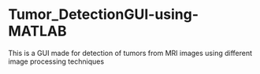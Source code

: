 # Tumor_DetectionGUI-using-MATLAB
This is a GUI made for detection of tumors from MRI images using different image processing techniques
